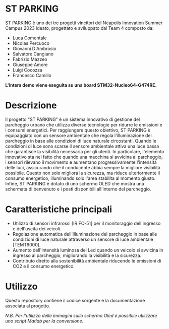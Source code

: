 # ST PARKING
ST PARKING è uno dei tre progetti vincitori del Neapolis Innovation Summer Campus 2023 ideato, progettato e sviluppato dal Team 4 composto da:
- Luca Comentale
- Nicolas Percuoco
- Giovanni D'Ambrosio
- Salvatore Cangiano
- Fabrizio Mazzeo
- Giuseppe Amore 
- Luigi Cocozza
- Francesco Camillo

**L'intera demo viene eseguita su una board STM32-Nucleo64-G474RE.**


# Descrizione
Il progetto "ST PARKING" è un sistema innovativo di gestione del parcheggio urbano che utilizza diverse tecnologie per ridurre le emissioni e i consumi energetici. Per raggiungere questo obiettivo, ST PARKING è equipaggiato con un sensore ambientale che regola l'illuminazione del parcheggio in base alle condizioni di luce naturale circostanti. Quando le condizioni di luce sono scarse il sensore ambientale attiva una luce bassa che garantisce la visibilità necessaria per gli utenti. In particolare, l'elemento innovativo sta nel fatto che quando una macchina si avvicina al parcheggio, i sensori rilevano il movimento e aumentano progressivamente l'intensità delle luci, assicurando che il conducente abbia sempre la migliore visibilità possibile. Questo non solo migliora la sicurezza, ma riduce ulteriormente il consumo energetico, illuminando solo l'area stabilita al momento giusto. Infine, ST PARKING è dotato di uno schermo OLED che mostra una schermata di benvenuto e i posti disponibili all'interno del parcheggio. 

# Caratteristiche principali
- Utilizzo di sensori infrarossi [IR FC-51] per il monitoraggio dell'ingresso e dell'uscita dei veicoli.
- Regolazione automatica dell'illuminazione del parcheggio in base alle condizioni di luce naturale attraverso un sensore di luce ambientale [TEMT6000].
- Aumento dell'intensità luminosa dei Led quando un veicolo si avvicina in ingresso al parcheggio, migliorando la visibilità e la sicurezza.
- Contributo diretto alla sostenibilità ambientale riducendo le emissioni di CO2 e il consumo energetico.

# Utilizzo
Questo repository contiene il codice sorgente e la documentazione associata al progetto.

*N.B. Per l'utilizzo delle immagini sullo schermo Oled è possibile utilizzare uno script Matlab per la conversione.*

